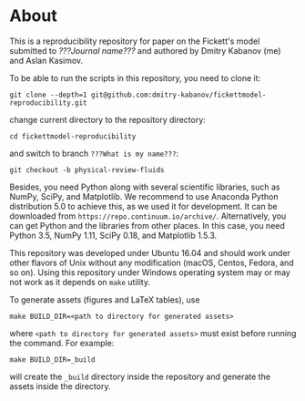 # About

This is a reproducibility repository for paper on the Fickett's model submitted
to *???Journal name???* and authored by Dmitry Kabanov (me) and Aslan Kasimov.

To be able to run the scripts in this repository, you need to clone it:

    git clone --depth=1 git@github.com:dmitry-kabanov/fickettmodel-reproducibility.git

change current directory to the repository directory:

    cd fickettmodel-reproducibility

and switch to branch `???What is my name???`:

    git checkout -b physical-review-fluids

Besides, you need Python along with several scientific libraries, such as
NumPy, SciPy, and Matplotlib.
We recommend to use Anaconda Python distribution 5.0 to achieve this, as we
used it for development.
It can be downloaded from `https://repo.continuum.io/archive/`.
Alternatively, you can get Python and the libraries from other places.
In this case, you need Python 3.5, NumPy 1.11, SciPy 0.18, and Matplotlib
1.5.3.

This repository was developed under Ubuntu 16.04 and should work under other
flavors of Unix without any modification (macOS, Centos, Fedora, and so on).
Using this repository under Windows operating system may or may not work as it
depends on `make` utility.

To generate assets (figures and LaTeX tables), use

    make BUILD_DIR=<path to directory for generated assets>

where `<path to directory for generated assets>` must exist before running the
command.
For example:

    make BUILD_DIR=_build

will create the `_build` directory inside the repository and generate the
assets inside the directory.
